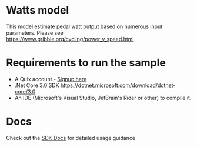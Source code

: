 # Watts model
This model estimate pedal watt output based on numerous input parameters. Please see https://www.gribble.org/cycling/power_v_speed.html

# Requirements to run the sample
- A Quix account - [Signup here](https://quix.ai/signup)
- .Net Core 3.0 SDK https://dotnet.microsoft.com/download/dotnet-core/3.0
- An IDE (Microsoft's Visual Studio, JetBrain's Rider or other) to compile it.

# Docs
Check out the [SDK Docs](https://quix.ai/docs/sdk/introduction.html) for detailed usage guidance
